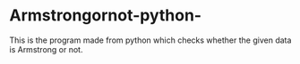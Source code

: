 # Armstrongornot-python-
This is the program made from python which checks whether the given data is Armstrong or not.
